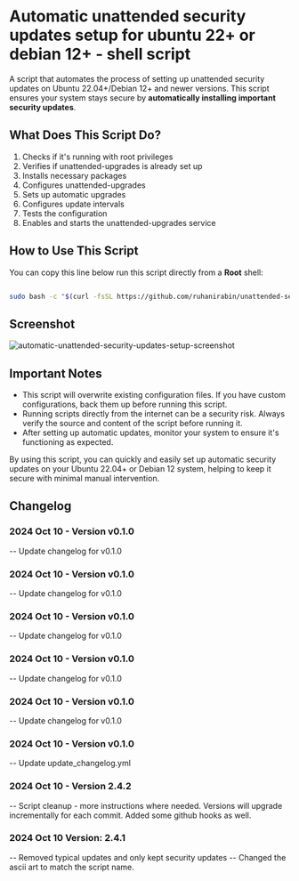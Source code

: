 # Automatic unattended security updates setup for ubuntu 22+ or debian 12+ - shell script

A script that automates the process of setting up unattended security updates on Ubuntu 22.04+/Debian 12+ and newer versions. This script ensures your system stays secure by **automatically installing important security updates**.

## What Does This Script Do?

1. Checks if it's running with root privileges
2. Verifies if unattended-upgrades is already set up
3. Installs necessary packages
4. Configures unattended-upgrades
5. Sets up automatic upgrades
6. Configures update intervals
7. Tests the configuration
8. Enables and starts the unattended-upgrades service

## How to Use This Script

You can copy this line below run this script directly from a **Root** shell:

```bash

sudo bash -c "$(curl -fsSL https://github.com/ruhanirabin/unattended-setup-script-debian/raw/main/setup_auto_updates.sh)"
```

## Screenshot
![automatic-unattended-security-updates-setup-screenshot](https://github.com/user-attachments/assets/15da9528-58e8-4a80-a70a-10541c9ffc06)


## Important Notes

- This script will overwrite existing configuration files. If you have custom configurations, back them up before running this script.
- Running scripts directly from the internet can be a security risk. Always verify the source and content of the script before running it.
- After setting up automatic updates, monitor your system to ensure it's functioning as expected.

By using this script, you can quickly and easily set up automatic security updates on your Ubuntu 22.04+ or Debian 12 system, helping to keep it secure with minimal manual intervention.

## Changelog

### 2024 Oct 10 - Version v0.1.0

-- Update changelog for v0.1.0


### 2024 Oct 10 - Version v0.1.0

-- Update changelog for v0.1.0


### 2024 Oct 10 - Version v0.1.0

-- Update changelog for v0.1.0


### 2024 Oct 10 - Version v0.1.0

-- Update changelog for v0.1.0


### 2024 Oct 10 - Version v0.1.0

-- Update changelog for v0.1.0


### 2024 Oct 10 - Version v0.1.0

-- Update update_changelog.yml


### 2024 Oct 10 - Version 2.4.2

-- Script cleanup - more instructions where needed. Versions will upgrade incrementally for each commit. Added some github hooks as well.

### 2024 Oct 10 Version: 2.4.1

-- Removed typical updates and only kept security updates
-- Changed the ascii art to match the script name. 

